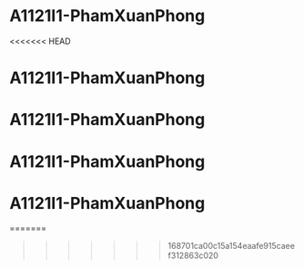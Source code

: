 # A1121I1-PhamXuanPhong
<<<<<<< HEAD
# A1121I1-PhamXuanPhong
# A1121I1-PhamXuanPhong
# A1121I1-PhamXuanPhong
# A1121I1-PhamXuanPhong
=======
>>>>>>> 168701ca00c15a154eaafe915caeef312863c020
